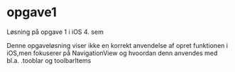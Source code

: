 # opgave1
Løsning på opgave 1 i iOS 4. sem

Denne opgaveløsning viser ikke en korrekt anvendelse af opret funktionen i iOS,men fokuserer på NavigationView og hvoordan denn anvendes med bl.a. .tooblar og toolbarItems

